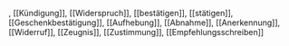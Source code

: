 , [[Kündigung]], [[Widerspruch]], [[bestätigen]], [[stätigen]], [[Geschenkbestätigung]], [[Aufhebung]], [[Abnahme]], [[Anerkennung]], [[Widerruf]], [[Zeugnis]], [[Zustimmung]], [[Empfehlungsschreiben]]